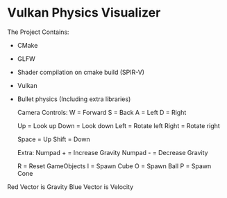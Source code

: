 # Vulkan Physics Visualizer
The Project Contains:
- CMake
- GLFW
- Shader compilation on cmake build (SPIR-V)
- Vulkan
- Bullet physics (Including extra libraries)

  Camera Controls:
  W = Forward 
  S = Back
  A = Left
  D = Right

  Up = Look up
  Down = Look down
  Left = Rotate left
  Right = Rotate right

  Space = Up
  Shift = Down

  Extra:
  Numpad + = Increase Gravity
  Numpad - = Decrease Gravity
  
  R = Reset GameObjects
  I = Spawn Cube
  O = Spawn Ball
  P = Spawn Cone
  
Red Vector is Gravity
Blue Vector is Velocity
